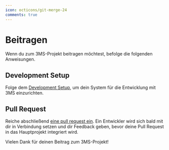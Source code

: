 ```yaml
---
icon: octicons/git-merge-24
comments: true
---
```


# Beitragen

Wenn du zum 3MS-Projekt beitragen möchtest, befolge die folgenden Anweisungen.

## Development Setup

Folge dem [Development Setup](devsetup.md), um dein System für die Entwicklung mit 3MS einzurichten.

## Pull Request

Reiche abschließend [eine pull request ein](https://github.com/3DCoded/3MS/pulls). Ein Entwickler wird sich bald mit dir in Verbindung setzen und dir Feedback geben, bevor deine Pull Request in das Hauptprojekt integriert wird.

Vielen Dank für deinen Beitrag zum 3MS-Projekt!